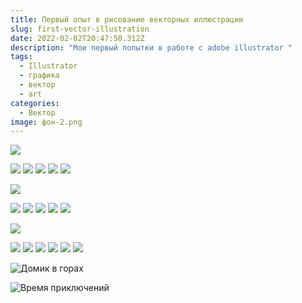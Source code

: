 ```yaml
---
title: Первый опыт в рисование векторных иллюстрации
slug: first-vector-illustration
date: 2022-02-02T20:47:50.312Z
description: "Мои первый попытки в работе с adobe illustrator "
tags:
  - Illustrator
  - графика
  - вектор
  - art
categories:
  - Вектор
image: фон-2.png
---
```

![](cover2-06.png)

![](монтажная-область-4хобби.png)  ![](монтажная-область-5хобби.png)  ![](монтажная-область-3хобби.png)  ![](монтажная-область-1хобби.png)  ![](монтажная-область-2хобби.png)

![](vkcover-06-06.png)

![](монтажная-область-1.png)  ![](монтажная-область-2.png)  ![](монтажная-область-3.png)  ![](монтажная-область-4.png)  ![](монтажная-область-5.png)

![](зв-06.png)

![](монтажная-область-1зв.png)  ![](монтажная-область-2зв.png)  ![](монтажная-область-3зв.png)  ![](монтажная-область-4зв.png)  ![](монтажная-область-5зв.png)  ![](монтажная-область-7зв.png)

![Домик в горах](домик-в-горах-300x.png)

![Время приключений](домик-вп_1.png)